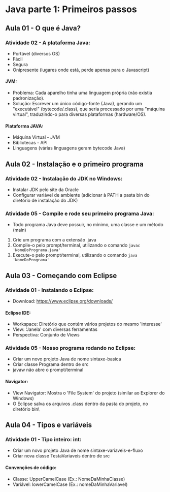 # Java parte 1: Primeiros passos

## Aula 01 - O que é Java?

### Atividade 02 - A plataforma Java:

- Portável (diversos OS)
- Fácil
- Segura
- Onipresente (lugares onde está, perde apenas para o Javascript)

#### JVM:

- Problema: Cada aparelho tinha uma linguagem própria (não existia padronização).
- Solução: Escrever um único código-fonte (Java), gerando um "executável" (bytecode/.class), que seria processado por uma "máquina virtual", traduzindo-o para diversas plataformas (hardware/OS).

#### Plataforma JAVA:
  
- Máquina Virtual - JVM
- Bibliotecas - API
- Linguagens (várias linguagens geram bytecode Java)


## Aula 02 - Instalação e o primeiro programa

### Atividade 02 - Instalação do JDK no Windows:

- Instalar JDK pelo site da Oracle
- Configurar variável de ambiente (adicionar à PATH a pasta bin do diretório de instalação do JDK)

### Atividade 05 - Compile e rode seu primeiro programa Java:

- Todo programa Java deve possuir, no mínimo, uma classe e um método (main)
01. Crie um programa com a extensão .java
02. Compile-o pelo prompt/terminal, utilizando o comando `javac 'NomeDoPrograma.java'`
03. Execute-o pelo prompt/terminal, utilizando o comando `java 'NomeDoPrograma'`


## Aula 03 - Começando com Eclipse

### Atividade 01 - Instalando o Eclipse:

- Download: https://www.eclipse.org/downloads/

#### Eclipse IDE:

- Workspace: Diretório que contém vários projetos do mesmo 'interesse'
- View: 'Janela' com diversas ferramentas
- Perspectiva: Conjunto de Views

### Atividade 05 - Nosso programa rodando no Eclipse:

- Criar um novo projeto Java de nome sintaxe-basica
- Criar classe Programa dentro de src
- javaw não abre o prompt/terminal

#### Navigator:

- View Navigator: Mostra o 'File System' do projeto (similar ao Explorer do Windows)
- O Eclipse salva os arquivos .class dentro da pasta do projeto, no diretório bin\


## Aula 04 - Tipos e variáveis

### Atividade 01 - Tipo inteiro: int:

- Criar um novo projeto Java de nome sintaxe-variaveis-e-fluxo
- Criar nova classe TestaVariaveis dentro de src

#### Convenções de código:

- Classe: UpperCamelCase (Ex.: NomeDaMinhaClasse)
- Variável: lowerCamelCase (Ex.: nomeDaMinhaVariavel)